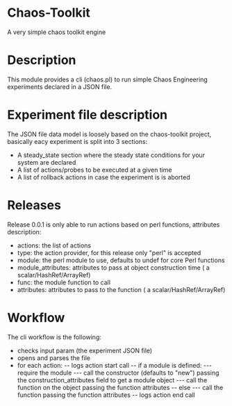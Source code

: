 # Chaos-Toolkit
A very simple chaos toolkit engine

# Description
This module provides a cli (chaos.pl) to run simple Chaos Engineering experiments declared in a JSON file.

# Experiment file description
The JSON file data model is loosely based on the chaos-toolkit project, basically eacy experiment is split into 3 sections:

- A steady_state section where the steady state conditions for your system are declared
- A list of actions/probes to be executed at a given time
- A list of rollback actions in case the experiment is is aborted


# Releases
Release 0.0.1 is only able to run actions based on perl functions, attributes description:

-   actions: the list of actions
-   type: the action provider, for this release only "perl" is accepted
-   module: the perl module to use, defaults to undef for core Perl functions
-   module_attributes: attributes to pass at object construction time ( a scalar/HashRef/ArrayRef)
-   func: the module function to call
-   attributes: attributes to pass to the function ( a scalar/HashRef/ArrayRef)



# Workflow
The cli workflow is the following:

- checks input param (the experiment JSON file)
- opens and parses the file
- for each action:
-- logs action start call
-- if a module is defined:
--- require the module
--- call the constructor (defaults to "new") passing the construction_attributes field to get a module object
--- call the function on the object passing the function attributes
-- else
--- call the function passing the function attributes
-- logs action end call




